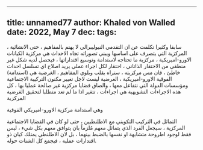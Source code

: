 
---
title: unnamed77
author: Khaled von Walled
date: 2022, May 7
dec:
tags:
---
سابقا وكثيرا تكلمت عن ان التقدمي النيوليبرالي لا يهتم بالمفاهيم ، حتى الانشائية ، المركزية التي يتصرف على اساسها ويبني تصوراته تجاه الاحداث هي مركزية الكيانات الاورو-اميريكية ، مركزية ما تحتاجه لاستدامة وتوسيع اقتداراتها ، فيحصل لديه شكل غير منطقي من الاحتقار الذاتاني ، احتقار لكل اجراء عملي يريد اصلاح اي تسلسل احداث خاطئ ، فان مس مركزيته ، ستراه يقلب ويلوي المفاهيم ، الغرضية هي (استدامة) الفوقية الاورو-اميريكية ، الغرضية ليست لاجل تغيير مكنون التركيبة الاجتماعية ومؤسسات الدولة التي نتفاعل معها ، والصاق قضايا مركزية غير صالحة عمليا بها ، كل هذه الاجراءات التشويهية هي اجراءات ، تتغير اذا ما لم تعد متطلبا لتحقيق الغرضية المركزية

وهي استدامة مركزية الاورو-اميريكي الفوقية



التماثل في التركيب التكويني مع الاطلنطيين ، حتى لو كان في القضايا الاجتماعية المركزية ، سيجعل الفرد الذي يتماثل معهم مُلزماً بان يتوافق معهم بكل شيء ، ليس فقط لوجود اطروحة متشابهة او نفسها بالضبط بينهما ، بل لان الاطلنطي يمتلك كيان ذو اقتدارات عملية ، فيجمع كل الشتات حوله.


